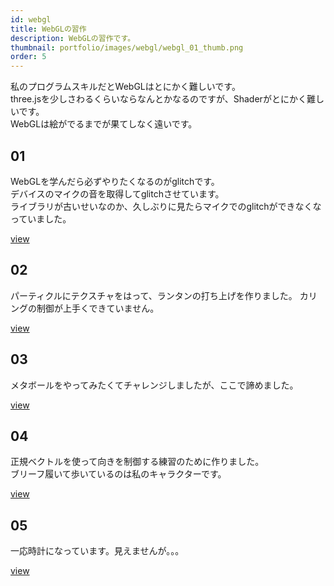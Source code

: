 ```yaml
---
id: webgl
title: WebGLの習作
description: WebGLの習作です。
thumbnail: portfolio/images/webgl/webgl_01_thumb.png
order: 5
---
```


私のプログラムスキルだとWebGLはとにかく難しいです。  
three.jsを少しさわるくらいならなんとかなるのですが、Shaderがとにかく難しいです。  
WebGLは絵がでるまでが果てしなく遠いです。  


## 01

WebGLを学んだら必ずやりたくなるのがglitchです。  
デバイスのマイクの音を取得してglitchさせています。  
ライブラリが古いせいなのか、久しぶりに見たらマイクでのglitchができなくなっていました。

<dynamic-image path="portfolio/images/webgl/webgl01.gif" alt="webglイメージ" ></dynamic-image>

<a href="https://nogson.github.io/glsl_01/" class="link-text-right">view</a>

## 02

パーティクルにテクスチャをはって、ランタンの打ち上げを作りました。
カリングの制御が上手くできていません。

<dynamic-image path="portfolio/images/webgl/webgl02.gif" alt="webglイメージ" ></dynamic-image>

<a href="https://nogson.github.io/threejs_sample5/app/" class="link-text-right">view</a>


## 03

メタボールをやってみたくてチャレンジしましたが、ここで諦めました。

<dynamic-image path="portfolio/images/webgl/webgl03.gif" alt="webglイメージ" ></dynamic-image>

<a href="https://nogson.github.io/glsl_03/" class="link-text-right">view</a>


## 04

正規ベクトルを使って向きを制御する練習のために作りました。  
ブリーフ履いて歩いているのは私のキャラクターです。

<dynamic-image path="portfolio/images/webgl/webgl04.gif" alt="webglイメージ" ></dynamic-image>

<a href="https://nogson.github.io/threejs_sample2/app/" class="link-text-right">view</a>


## 05

一応時計になっています。見えませんが。。。


<dynamic-image path="portfolio/images/webgl/webgl05.gif" alt="webglイメージ" ></dynamic-image>

<a href="https://nogson.github.io/webgl_clock/app/" class="link-text-right">view</a>
